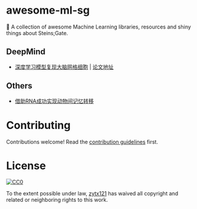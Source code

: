 # awesome-ml-sg
🐢 A collection of awesome Machine Learning libraries, resources and shiny things about Steins;Gate.


## DeepMind

* [深度学习模型复现大脑网格细胞](https://mp.weixin.qq.com/s/i-udn1M4kiJpF8U7u5Uepg) | [论文地址](https://www.nature.com/articles/s41586-018-0102-6)


## Others

* [借助RNA成功实现动物间记忆转移](https://mp.weixin.qq.com/s/gOfBdIU6G3uwTldTA1Yh-g)



# Contributing

Contributions welcome! Read the [contribution guidelines](CONTRIBUTING.md) first.

# License

[![CC0](http://i.creativecommons.org/p/zero/1.0/88x31.png)](http://creativecommons.org/publicdomain/zero/1.0/)

To the extent possible under law, [zytx121](https://github.com/zytx121) has waived all copyright and related or neighboring rights to this work.
